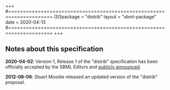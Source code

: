 +++
#=====================================================================
l3l3package = "distrib"
layout      = "sbml-package"
date        = 2020-04-13
#=====================================================================
+++

## Notes about this specification

**2020-04-02**: Version 1, Release 1 of the "distrib" specification has been officially accepted by the SBML Editors and [publicly announced](https://groups.google.com/forum/#!topic/sbml-discuss/aF83lx0vh4w).

**2012-08-06**: Stuart Moodie released an updated version of the "distrib" proposal.

